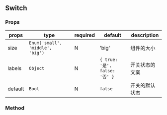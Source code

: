 ## Switch

### Props

| props | type | required | default | description |
| ----- | ---- | -------- | ------- | ----------- |
| size | `Enum('small', 'middle', 'big')`| N | 'big' | 组件的大小 |
| labels | `Object` | N | `{ true: '是', false: '否' }` | 开关状态的文案 |
| default | `Bool` | N | `false` | 开关的默认状态 |

### Method
